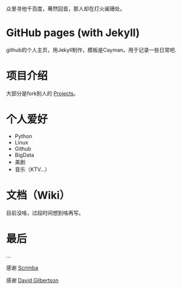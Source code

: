 众里寻他千百度，蓦然回首，那人却在灯火阑珊处。

# GitHub pages (with Jekyll)
github的个人主页，用Jekyll制作，模板是Cayman。用于记录一些日常吧.

# 项目介绍
大部分是fork别人的 [Projects](https://github.com/spwy007)。

# 个人爱好
* Python
* Linux
* Github
* BigData
* 美剧
* 音乐（KTV...）

# 文档（Wiki）
目前没啥，过段时间想到啥再写。

# 最后
...

感谢 [Scrimba](https://github.com/scrimba/community/issues?q=is%3Aopen+is%3Aissue+label%3Afeature-request+sort%3Areactions-%2B1-desc)

感谢 [David Gilbertson](https://github.com/davidgilbertson)
